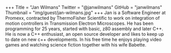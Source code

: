 +++
Title = "Jan Wilmans"
Twitter = "@janwilmans"
GitHub = "janwilmans"
Thumbnail = "img/guest/jan-wilmans.jpg"
+++
Jan is a Software Engineer at Promexx, contracted by ThermoFisher Scientific to work on integration of motion controllers in Transmission Electron Microscopes.
He has been programming for 25 years, started with basic, z80 assembly and later C++. He is now a C++ enthusiast, an open source developer and likes
to keep up to date on new c++ developments. In his free time he enjoys playing video games and watching science fiction together with his wife Babette.